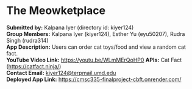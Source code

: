 # The Meowketplace
**Submitted by:** Kalpana Iyer (directory id: kiyer124)  
**Group Members:** Kalpana Iyer (kiyer124), Esther Yu (eyu50207), Rudra Singh (rudra314)  
**App Description:** Users can order cat toys/food and view a random cat fact.  
**YouTube Video Link:** <https://youtu.be/WLmMErQoHP0>
**APIs:** Cat Fact (<https://catfact.ninja/>)  
**Contact Email:** <kiyer124@terpmail.umd.edu>  
**Deployed App Link:** <https://cmsc335-finalproject-cbft.onrender.com/>